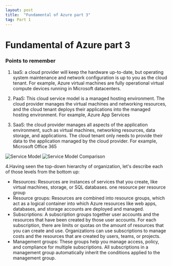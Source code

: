 ```yaml
---
layout: post
title:  "Fundamental of Azure part 3"
tag: Part 1
---
```


# Fundamental of Azure part 3

### Points to remember

1. IaaS:  a cloud provider will keep the hardware up-to-date, but operating system maintenance and network configuration is up to you as the cloud tenant. For example, Azure virtual machines are fully operational virtual compute devices running in Microsoft datacenters. 

2. PaaS: This cloud service model is a managed hosting environment. The cloud provider manages the virtual machines and networking resources, and the cloud tenant deploys their applications into the managed hosting environment. For example, Azure App Services

3. SaaS: the cloud provider manages all aspects of the application environment, such as virtual machines, networking resources, data storage, and applications. The cloud tenant only needs to provide their data to the application managed by the cloud provider. For example, Microsoft Office 365 

![Service Model](/az900/assets/service_model.PNG)
![Service Model Comparison](/az900/assets/service_model_comparison.PNG)


4.Having seen the top-down hierarchy of organization, let's describe each of those levels from the bottom up:

* Resources: Resources are instances of services that you create, like virtual machines, storage, or SQL databases. one resource per resource group
* Resource groups: Resources are combined into resource groups, which act as a logical container into which Azure resources like web apps, databases, and storage accounts are deployed and managed.
* Subscriptions: A subscription groups together user accounts and the resources that have been created by those user accounts. For each subscription, there are limits or quotas on the amount of resources that you can create and use. Organizations can use subscriptions to manage costs and the resources that are created by users, teams, or projects.
* Management groups: These groups help you manage access, policy, and compliance for multiple subscriptions. All subscriptions in a management group automatically inherit the conditions applied to the management group.